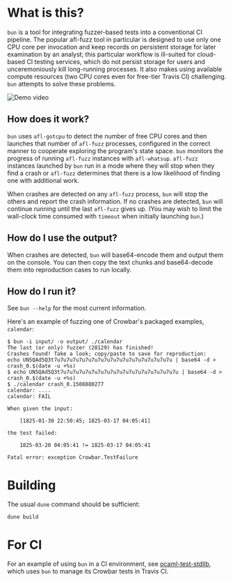 # What is this?

`bun` is a tool for integrating fuzzer-based tests into a conventional CI pipeline.  The popular afl-fuzz tool in particular is designed to use only one CPU core per invocation and keep records on persistent storage for later examination by an analyst; this particular workflow is ill-suited for cloud-based CI testing services, which do not persist storage for users and unceremoniously kill long-running processes.  It also makes using available compute resources (two CPU cores even for free-tier Travis CI) challenging.  `bun` attempts to solve these problems.

![Demo video](https://user-images.githubusercontent.com/554131/124629462-60b7cf00-de79-11eb-9779-a3909bc90a05.gif)

## How does it work?

`bun` uses `afl-gotcpu` to detect the number of free CPU cores and then launches that number of `afl-fuzz` processes, configured in the correct manner to cooperate exploring the program's state space. `bun` monitors the progress of running `afl-fuzz` instances with `afl-whatsup`.  `afl-fuzz` instances launched by `bun` run in a mode where they will stop when they find a crash or `afl-fuzz` determines that there is a low likelihood of finding one with additional work.

When crashes are detected on any `afl-fuzz` process, `bun` will stop the others and report the crash information.  If no crashes are detected, `bun` will continue running until the last `afl-fuzz` gives up.  (You may wish to limit the wall-clock time consumed with `timeout` when initially launching `bun`.)

## How do I use the output?

When crashes are detected, `bun` will base64-encode them and output them on the console.  You can then copy the text chunks and base64-decode them into reproduction cases to run locally.

## How do I run it?

See `bun --help` for the most current information.

Here's an example of fuzzing one of Crowbar's packaged examples, `calendar`:

```
$ bun -i input/ -o output/ ./calendar
The last (or only) fuzzer (28129) has finished!
Crashes found! Take a look; copy/paste to save for reproduction:
echo UN5QAd5Q3t7u7u7u7u7u7u7u7u7u7u7u7u7u7u7u7u7u7u7u | base64 -d > crash_0.$(date -u +%s)
$ echo UN5QAd5Q3t7u7u7u7u7u7u7u7u7u7u7u7u7u7u7u7u7u7u7u | base64 -d > crash_0.$(date -u +%s)
$ ./calendar crash_0.1508880277 
calendar: ....
calendar: FAIL

When given the input:

    [1825-01-30 22:50:45; 1825-03-17 04:05:41]
    
the test failed:

    1825-03-20 04:05:41 != 1825-03-17 04:05:41
    
Fatal error: exception Crowbar.TestFailure
```

# Building

The usual `dune` command should be sufficient:

```
dune build
```

# For CI

For an example of using `bun` in a CI environment, see [ocaml-test-stdlib](https://github.com/yomimono/ocaml-test-stdlib), which uses `bun` to manage its Crowbar tests in Travis CI.
